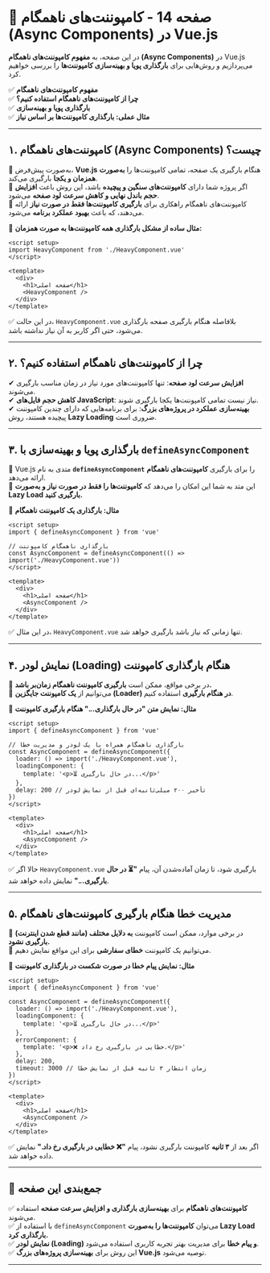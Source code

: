 # **📌 صفحه 14 - کامپوننت‌های ناهمگام (Async Components) در Vue.js**  

در این صفحه، به **مفهوم کامپوننت‌های ناهمگام (Async Components)** در Vue.js می‌پردازیم و روش‌هایی برای **بارگذاری پویا و بهینه‌سازی کامپوننت‌ها** را بررسی خواهیم کرد.  

✅ **مفهوم کامپوننت‌های ناهمگام**  
✅ **چرا از کامپوننت‌های ناهمگام استفاده کنیم؟**  
✅ **بارگذاری پویا و بهینه‌سازی**  
✅ **مثال عملی: بارگذاری کامپوننت‌ها بر اساس نیاز**  

---

## **۱. کامپوننت‌های ناهمگام (Async Components) چیست؟**  

🔹 به‌صورت پیش‌فرض، **Vue.js** هنگام بارگیری یک صفحه، تمامی کامپوننت‌ها را **به‌صورت همزمان و یکجا** بارگیری می‌کند.  
🔹 اگر پروژه شما دارای **کامپوننت‌های سنگین و پیچیده** باشد، این روش باعث **افزایش حجم باندل نهایی و کاهش سرعت لود صفحه** می‌شود.  
🔹 کامپوننت‌های ناهمگام راهکاری برای **بارگیری کامپوننت‌ها فقط در صورت نیاز** ارائه می‌دهند، که باعث **بهبود عملکرد برنامه** می‌شود.  

📌 **مثال ساده از مشکل بارگذاری همه کامپوننت‌ها به صورت همزمان:**  
```vue
<script setup>
import HeavyComponent from './HeavyComponent.vue'
</script>

<template>
  <div>
    <h1>صفحه اصلی</h1>
    <HeavyComponent />
  </div>
</template>
```
✅ در این حالت، `HeavyComponent.vue` بلافاصله هنگام بارگیری صفحه بارگذاری می‌شود، حتی اگر کاربر به آن نیاز نداشته باشد.  

---

## **۲. چرا از کامپوننت‌های ناهمگام استفاده کنیم؟**  

✔ **افزایش سرعت لود صفحه**: تنها کامپوننت‌های مورد نیاز در زمان مناسب بارگیری می‌شوند.  
✔ **کاهش حجم فایل‌های JavaScript**: نیاز نیست تمامی کامپوننت‌ها یکجا بارگیری شوند.  
✔ **بهینه‌سازی عملکرد در پروژه‌های بزرگ**: برای برنامه‌هایی که دارای چندین کامپوننت پیچیده هستند، روش **Lazy Loading** ضروری است.  

---

## **۳. بارگذاری پویا و بهینه‌سازی با `defineAsyncComponent`**  

🔹 Vue.js متدی به نام **`defineAsyncComponent`** را برای بارگیری **کامپوننت‌های ناهمگام** ارائه می‌دهد.  
🔹 این متد به شما این امکان را می‌دهد که **کامپوننت‌ها را فقط در صورت نیاز و به‌صورت Lazy Load بارگیری کنید.**  

📌 **مثال: بارگذاری یک کامپوننت ناهمگام**  
```vue
<script setup>
import { defineAsyncComponent } from 'vue'

// بارگذاری ناهمگام کامپوننت
const AsyncComponent = defineAsyncComponent(() => import('./HeavyComponent.vue'))
</script>

<template>
  <div>
    <h1>صفحه اصلی</h1>
    <AsyncComponent />
  </div>
</template>
```
✅ در این مثال، `HeavyComponent.vue` تنها زمانی که نیاز باشد بارگیری خواهد شد.  

---

## **۴. نمایش لودر (Loading) هنگام بارگذاری کامپوننت**  

🔹 در برخی مواقع، ممکن است **بارگیری کامپوننت ناهمگام زمان‌بر باشد.**  
🔹 می‌توانیم از **یک کامپوننت جایگزین (Loader) در هنگام بارگیری** استفاده کنیم.  

📌 **مثال: نمایش متن "در حال بارگذاری..." هنگام بارگیری کامپوننت**  
```vue
<script setup>
import { defineAsyncComponent } from 'vue'

// بارگذاری ناهمگام همراه با یک لودر و مدیریت خطا
const AsyncComponent = defineAsyncComponent({
  loader: () => import('./HeavyComponent.vue'),
  loadingComponent: {
    template: '<p>⏳ در حال بارگیری...</p>'
  },
  delay: 200 // تأخیر ۲۰۰ میلی‌ثانیه‌ای قبل از نمایش لودر
})
</script>

<template>
  <div>
    <h1>صفحه اصلی</h1>
    <AsyncComponent />
  </div>
</template>
```
✅ حالا اگر `HeavyComponent.vue` بارگیری شود، تا زمان آماده‌شدن آن، پیام **"⏳ در حال بارگیری..."** نمایش داده خواهد شد.  

---

## **۵. مدیریت خطا هنگام بارگیری کامپوننت‌های ناهمگام**  

🔹 در برخی موارد، ممکن است کامپوننت **به دلایل مختلف (مانند قطع شدن اینترنت) بارگیری نشود.**  
🔹 می‌توانیم یک کامپوننت **خطای سفارشی** برای این مواقع نمایش دهیم.  

📌 **مثال: نمایش پیام خطا در صورت شکست در بارگذاری کامپوننت**  
```vue
<script setup>
import { defineAsyncComponent } from 'vue'

const AsyncComponent = defineAsyncComponent({
  loader: () => import('./HeavyComponent.vue'),
  loadingComponent: {
    template: '<p>⏳ در حال بارگیری...</p>'
  },
  errorComponent: {
    template: '<p>❌ خطایی در بارگیری رخ داد.</p>'
  },
  delay: 200,
  timeout: 3000 // زمان انتظار ۳ ثانیه قبل از نمایش خطا
})
</script>

<template>
  <div>
    <h1>صفحه اصلی</h1>
    <AsyncComponent />
  </div>
</template>
```
✅ اگر بعد از **۳ ثانیه** کامپوننت بارگیری نشود، پیام **"❌ خطایی در بارگیری رخ داد."** نمایش داده خواهد شد.  

---

## **📌 جمع‌بندی این صفحه**  

✅ **کامپوننت‌های ناهمگام** برای **بهینه‌سازی بارگذاری و افزایش سرعت صفحه** استفاده می‌شوند.  
✅ با استفاده از `defineAsyncComponent` می‌توان **کامپوننت‌ها را به‌صورت Lazy Load بارگذاری کرد.**  
✅ **نمایش لودر (Loading) و پیام خطا** برای مدیریت بهتر تجربه کاربری استفاده می‌شود.  
✅ این روش برای **بهینه‌سازی پروژه‌های بزرگ Vue.js** توصیه می‌شود.  

---

